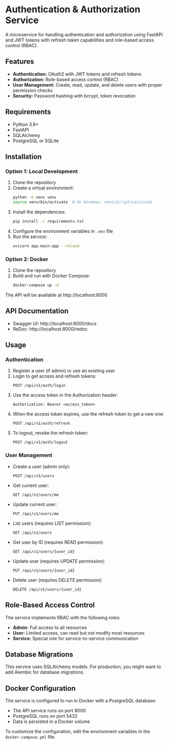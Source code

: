 # Authentication & Authorization Service

A microservice for handling authentication and authorization using FastAPI and JWT tokens with refresh token capabilities and role-based access control (RBAC).

## Features

- **Authentication:** OAuth2 with JWT tokens and refresh tokens
- **Authorization:** Role-based access control (RBAC)
- **User Management:** Create, read, update, and delete users with proper permission checks
- **Security:** Password hashing with bcrypt, token revocation

## Requirements

- Python 3.8+
- FastAPI
- SQLAlchemy
- PostgreSQL or SQLite

## Installation

### Option 1: Local Development

1. Clone the repository
2. Create a virtual environment:
   ```bash
   python -m venv venv
   source venv/bin/activate  # On Windows: venv\Scripts\activate
   ```
3. Install the dependencies:
   ```bash
   pip install -r requirements.txt
   ```
4. Configure the environment variables in `.env` file
5. Run the service:
   ```bash
   uvicorn app.main:app --reload
   ```

### Option 2: Docker

1. Clone the repository
2. Build and run with Docker Compose:
   ```bash
   docker-compose up -d
   ```

The API will be available at http://localhost:8000

## API Documentation

- Swagger UI: http://localhost:8000/docs
- ReDoc: http://localhost:8000/redoc

## Usage

### Authentication

1. Register a user (if admin) or use an existing user
2. Login to get access and refresh tokens:
   ```
   POST /api/v1/auth/login
   ```
3. Use the access token in the Authorization header:
   ```
   Authorization: Bearer <access_token>
   ```
4. When the access token expires, use the refresh token to get a new one:
   ```
   POST /api/v1/auth/refresh
   ```
5. To logout, revoke the refresh token:
   ```
   POST /api/v1/auth/logout
   ```

### User Management

- Create a user (admin only):
  ```
  POST /api/v1/users
  ```
- Get current user:
  ```
  GET /api/v1/users/me
  ```
- Update current user:
  ```
  PUT /api/v1/users/me
  ```
- List users (requires LIST permission):
  ```
  GET /api/v1/users
  ```
- Get user by ID (requires READ permission):
  ```
  GET /api/v1/users/{user_id}
  ```
- Update user (requires UPDATE permission):
  ```
  PUT /api/v1/users/{user_id}
  ```
- Delete user (requires DELETE permission):
  ```
  DELETE /api/v1/users/{user_id}
  ```

## Role-Based Access Control

The service implements RBAC with the following roles:
- **Admin:** Full access to all resources
- **User:** Limited access, can read but not modify most resources
- **Service:** Special role for service-to-service communication

## Database Migrations

This service uses SQLAlchemy models. For production, you might want to add Alembic for database migrations.

## Docker Configuration

The service is configured to run in Docker with a PostgreSQL database:

- The API service runs on port 8000
- PostgreSQL runs on port 5432
- Data is persisted in a Docker volume

To customize the configuration, edit the environment variables in the `docker-compose.yml` file.